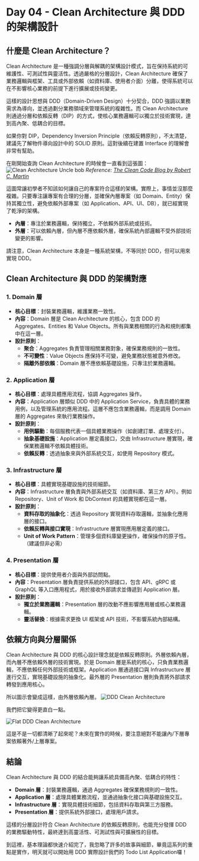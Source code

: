 # Day 04 - Clean Architecture 與 DDD 的架構設計

## 什麼是 Clean Architecture？

Clean Architecture 是一種強調分層與解耦的架構設計模式，旨在保持系統的可維護性、可測試性與靈活性。透過嚴格的分層設計，Clean Architecture 確保了業務邏輯與框架、工具或外部依賴（如資料庫、使用者介面）分離，使得系統可以在不影響核心業務的前提下進行擴展或技術變更。

這樣的設計思想與 DDD（Domain-Driven Design）十分契合，DDD 強調以業務需求為導向，並透過劃分業務領域來管理系統的複雜性。而 Clean Architecture 則通過分層和依賴反轉（DIP）的方式，使核心業務邏輯可以獨立於技術實現，達到高內聚、低耦合的目標。

如果你對 DIP，Dependency Inversion Principle（依賴反轉原則），不太清楚，建議先了解物件導向設計中的 SOLID 原則。這對後續在建置 Interface 的理解會非常有幫助。

在剛開始查詢 Clean Architecture 的時候會一直看到這張圖：
![Clean Architecture Uncle bob](https://ithelp.ithome.com.tw/upload/images/20240917/20168953WpHahssHFv.jpg)
*Reference: [The Clean Code Blog by Robert C. Martin](https://blog.cleancoder.com/uncle-bob/2012/08/13/the-clean-architecture.html)*

這圖常讓初學者不知該如何讓自己的專案符合這樣的架構。實際上，事情並沒那麼複雜。只要專注讓專案有合理的分層，並確保內層專案（如 Domain、Entity）保持其獨立性，避免依賴外部專案（如 Application、API、UI、DB），就已經實現了乾淨的架構。

- **內層**：專注於業務邏輯，保持獨立，不依賴外部系統或技術。
- **外層**：可以依賴內層，但內層不應依賴外層，確保系統內部邏輯不受外部技術變更的影響。

請注意，Clean Architecture 本身是一種系統架構，不等同於 DDD，但可以用來實現 DDD。

## Clean Architecture 與 DDD 的架構對應

### 1. Domain 層

- **核心目標**：封裝業務邏輯，維護業務一致性。
- **內容**：Domain 層是 Clean Architecture 的核心，包含 DDD 的 Aggregates、Entities 和 Value Objects。所有與業務相關的行為和規則都集中在這一層。
- **設計原則**：
  - **聚合**：Aggregates 負責管理相關業務對象，確保業務規則的一致性。
  - **不可變性**：Value Objects 應保持不可變，避免業務狀態被意外修改。
  - **隔離外部依賴**：Domain 層不應依賴基礎設施，只專注於業務邏輯。

### 2. Application 層

- **核心目標**：處理具體應用流程，協調 Aggregates 操作。
- **內容**：Application 層類似 DDD 中的 Application Service，負責具體的業務用例，以及管理系統的應用流程。這層不應包含業務邏輯，而是調用 Domain 層的 Aggregates 來執行業務操作。
- **設計原則**：
  - **用例驅動**：每個服務代表一個具體業務操作（如創建訂單、處理支付）。
  - **抽象基礎設施**：Application 層定義接口，交由 Infrastructure 層實現，確保業務邏輯不依賴具體技術。
  - **依賴反轉**：透過抽象來與外部系統交互，如使用 Repository 模式。

### 3. Infrastructure 層

- **核心目標**：具體實現基礎設施的技術細節。
- **內容**：Infrastructure 層負責與外部系統交互（如資料庫、第三方 API）。例如 Repository、Unit of Work 和 DbContext 的具體實現都在這一層。
- **設計原則**：
  - **資料存取的抽象化**：透過 Repository 實現資料存取邏輯，並抽象化應用層的接口。
  - **依賴反轉與接口實現**：Infrastructure 層實現應用層定義的接口。
  - **Unit of Work Pattern**：管理多個資料庫變更操作，確保操作的原子性。（建議但非必需）

### 4. Presentation 層

- **核心目標**：提供使用者介面與外部訪問點。
- **內容**：Presentation 層負責提供系統的外部接口，包含 API、gRPC 或 GraphQL 等入口應用程式，用於接收外部請求並傳遞到 Application 層。
- **設計原則**：
  - **獨立於業務邏輯**：Presentation 層的改動不應影響應用層或核心業務邏輯。
  - **靈活替換**：根據需求更換 UI 框架或 API 技術，不影響系統內部結構。

## 依賴方向與分層關係

Clean Architecture 與 DDD 的核心設計理念就是依賴反轉原則。外層依賴內層，而內層不應依賴外層的技術實現。於是 Domain 層是系統的核心，只負責業務邏輯，不應依賴任何外部技術或框架。Application 層通過接口與 Infrastructure 層進行交互，實現基礎設施的抽象化。最外層的 Presentation 層則負責將外部請求轉發到應用核心。

所以圖示會變成這樣，由外層依賴內層。
![DDD Clean Architecture](https://ithelp.ithome.com.tw/upload/images/20240918/20168953VSCsoj6evs.png)

我們把它變得更直白一點。

![Flat DDD Clean Architecture](https://ithelp.ithome.com.tw/upload/images/20240918/201689534jrxmtw92b.png)

這是不是一切都清晰了起來呢？未來在實作的時候，要注意絕對不能讓內/下層專案依賴著外/上層專案。

## 結論

Clean Architecture 與 DDD 的結合能夠讓系統具備高內聚、低耦合的特性：

- **Domain 層**：封裝業務邏輯，通過 Aggregates 確保業務規則的一致性。
- **Application 層**：處理具體業務流程，並通過抽象化接口與基礎設施交互。
- **Infrastructure 層**：實現具體技術細節，包括資料存取與第三方服務。
- **Presentation 層**：提供系統外部接口，處理用戶請求。

這樣的分層設計符合 Clean Architecture 的依賴反轉原則，也能充分發揮 DDD 的業務驅動特性，最終達到高靈活性、可測試性與可擴展性的目標。

到這裡，基本理論都快速介紹完了，我忽略了許多的故事與細節，畢竟這系列的重點是實作，明天就可以開始用 DDD 實際設計我們的 Todo List Application囉！
